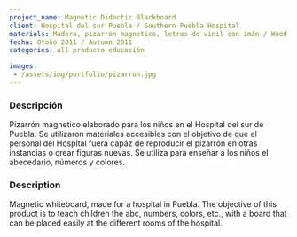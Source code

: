 ```yaml
---
project_name: Magnetic Didactic Blackboard
client: Hospital del sur Puebla / Southern Puebla Hospital
materials: Madera, pizarrón magnetico, letras de vinil con imán / Wood, magnetic blackboard, vinyl magnetic characters
fecha: Otoño 2011 / Autumn 2011
categories: all producto educación

images:
 - /assets/img/portfolio/pizarron.jpg
---
```


### Descripción

Pizarrón magnetico elaborado para los niños en el Hospital del sur de Puebla. Se utilizaron materiales accesibles con el objetivo de que el personal del Hospital fuera capáz de reproducir el pizarrón en otras instancias o crear figuras nuevas. Se utiliza para enseñar a los niños el abecedario, números y colores.

### Description

Magnetic whiteboard, made for a hospital in Puebla. The objective of this product is to teach children the abc, numbers, colors, etc., with a board that can be placed easily at the different rooms of the hospital.
